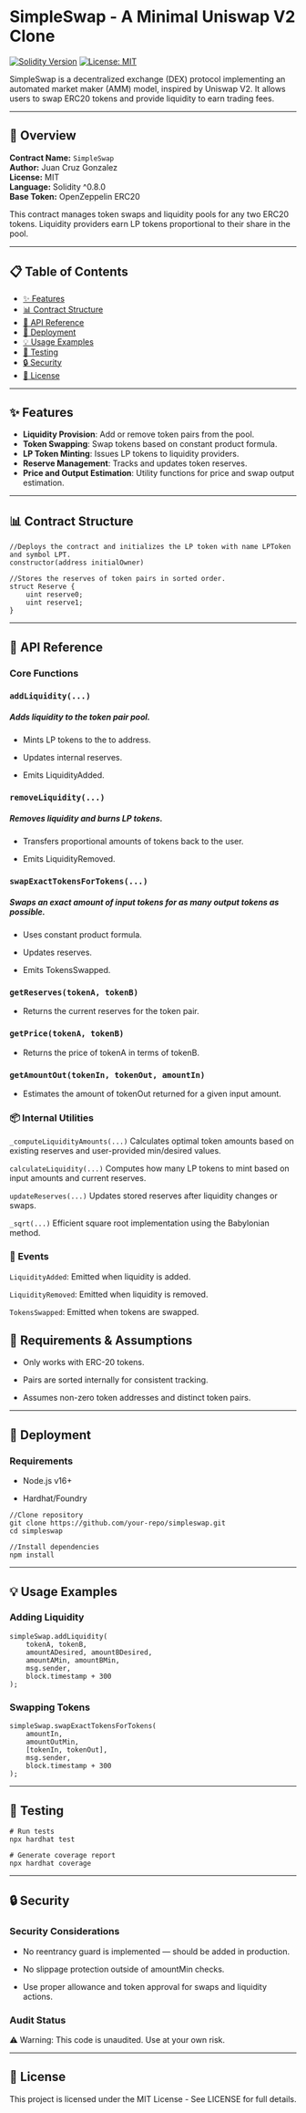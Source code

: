 # SimpleSwap - A Minimal Uniswap V2 Clone

[![Solidity Version](https://img.shields.io/badge/Solidity-^0.8.0-blue)](https://soliditylang.org)
[![License: MIT](https://img.shields.io/badge/License-MIT-yellow.svg)](https://opensource.org/licenses/MIT)

SimpleSwap is a decentralized exchange (DEX) protocol implementing an automated market maker (AMM) model, inspired by Uniswap V2. It allows users to swap ERC20 tokens and provide liquidity to earn trading fees.

---

## 📄 Overview

**Contract Name:** `SimpleSwap`  
**Author:** Juan Cruz Gonzalez  
**License:** MIT  
**Language:** Solidity ^0.8.0  
**Base Token:** OpenZeppelin ERC20

This contract manages token swaps and liquidity pools for any two ERC20 tokens. Liquidity providers earn LP tokens proportional to their share in the pool.

---

## 📋 Table of Contents

- [✨ Features](#-features)
- [📊 Contract Structure](#-contract-structure)
- [🔧 API Reference](#-api-reference)
- [🚀 Deployment](#-deployment)
- [💡 Usage Examples](#-usage-examples)
- [🧪 Testing](#-testing)
- [🔒 Security](#-security)
- [📜 License](#-license)

---

## ✨ Features

- **Liquidity Provision**: Add or remove token pairs from the pool.
- **Token Swapping**: Swap tokens based on constant product formula.
- **LP Token Minting**: Issues LP tokens to liquidity providers.
- **Reserve Management**: Tracks and updates token reserves.
- **Price and Output Estimation**: Utility functions for price and swap output estimation.

---
## 📊 Contract Structure

```
//Deploys the contract and initializes the LP token with name LPToken and symbol LPT.
constructor(address initialOwner)

//Stores the reserves of token pairs in sorted order.
struct Reserve {
    uint reserve0;
    uint reserve1;
}
```

---

## 🔧 API Reference

### Core Functions

### ```addLiquidity(...)```
##### Adds liquidity to the token pair pool.

- Mints LP tokens to the to address.

- Updates internal reserves.

- Emits LiquidityAdded.

### ```removeLiquidity(...)```

##### Removes liquidity and burns LP tokens.

- Transfers proportional amounts of tokens back to the user.

- Emits LiquidityRemoved.

### ```swapExactTokensForTokens(...)```

##### Swaps an exact amount of input tokens for as many output tokens as possible.

- Uses constant product formula.

- Updates reserves.

- Emits TokensSwapped.

### ```getReserves(tokenA, tokenB)```

- Returns the current reserves for the token pair.

### ```getPrice(tokenA, tokenB)```

- Returns the price of tokenA in terms of tokenB.

### ```getAmountOut(tokenIn, tokenOut, amountIn)```

- Estimates the amount of tokenOut returned for a given input amount.

### 📦 Internal Utilities

```_computeLiquidityAmounts(...)```
Calculates optimal token amounts based on existing reserves and user-provided min/desired values.

```calculateLiquidity(...)```
Computes how many LP tokens to mint based on input amounts and current reserves.

```updateReserves(...)```
Updates stored reserves after liquidity changes or swaps.

```_sqrt(...)```
Efficient square root implementation using the Babylonian method.

### 📝 Events

```LiquidityAdded```: Emitted when liquidity is added.

```LiquidityRemoved```: Emitted when liquidity is removed.

```TokensSwapped```: Emitted when tokens are swapped.

## 📎 Requirements & Assumptions

- Only works with ERC-20 tokens.

- Pairs are sorted internally for consistent tracking.

- Assumes non-zero token addresses and distinct token pairs.

---

## 🚀 Deployment

### Requirements
 - Node.js v16+

 - Hardhat/Foundry

```
//Clone repository
git clone https://github.com/your-repo/simpleswap.git
cd simpleswap

//Install dependencies
npm install
```

---

## 💡 Usage Examples

### Adding Liquidity

```
simpleSwap.addLiquidity(
    tokenA, tokenB,
    amountADesired, amountBDesired,
    amountAMin, amountBMin,
    msg.sender,
    block.timestamp + 300
);
```

### Swapping Tokens

```
simpleSwap.swapExactTokensForTokens(
    amountIn,
    amountOutMin,
    [tokenIn, tokenOut],
    msg.sender,
    block.timestamp + 300
);
```

---

## 🧪 Testing

```
# Run tests
npx hardhat test

# Generate coverage report
npx hardhat coverage
```

---

## 🔒 Security

### Security Considerations

- No reentrancy guard is implemented — should be added in production.

- No slippage protection outside of amountMin checks.

- Use proper allowance and token approval for swaps and liquidity actions.

### Audit Status

⚠️ Warning: This code is unaudited. Use at your own risk.

---

## 📜 License

This project is licensed under the MIT License - See LICENSE for full details.



